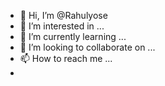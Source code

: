 - 👋 Hi, I’m @Rahulyose
- 👀 I’m interested in ...
- 🌱 I’m currently learning ...
- 💞️ I’m looking to collaborate on ...
- 📫 How to reach me ...
- 
<!---
Rahulyose/Rahulyose is a ✨ special ✨ repository because its `README.md` (this file) appears on your GitHub profile.
You can click the Preview link to take a look at your changes.
--->
